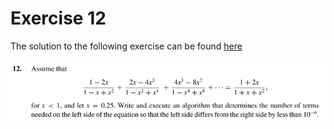 # Exercise 12

The solution to the following exercise can be found [here](solution.md)

![Ex12](image.png)
